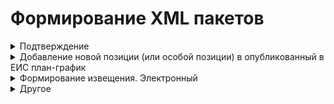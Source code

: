 # Формирование XML пакетов 

<details><summary>Подтверждение</summary><br>

Шаблон: **confirmation.xml**

    <id> - 36 символов
    <loadId> - 8 цифр
    <refId> - текст <id> исходящего файла

</details>
<details><summary>Добавление новой позиции (или особой позиции) в опубликованный в ЕИС план-график</summary><br>

Шаблон: **tenderPlan2020.xml**

    <id> - 8 цифр
    <externalId> - текст <externalId> исходящего файла   
    <planNumber> - текст <planNumber> исходящего файла
    <versionNumber> - текст <versionNumber> исходящего файла
    <confirmDate> - текст <createDateTime> исходящего файла
    
    <positions> # если обычная позиция плана-графика
        <commonInfo><positionNumber> - 24 цифр
        <commonInfo><extNumber> - текст <extNumber> исходящего файла
        <commonInfo><IKZ> - текст <IKZ> исходящего файла, !!! если НЕТ: 36 цифр !!!
        <commonInfo><publishYear> - текст <publishYear> исходящего файла
        <commonInfo><IKU> - текст <IKU> исходящего файла,  !!! если НЕТ: 20 цифр !!!
        <commonInfo><purchaseNumber> - текст <purchaseNumber> исходящего файла
    </position>

    <specialPurchasePositions> # если особая позиция плана-графика
        <positionNumber> - 24 цифр
        <extNumber> - текст <extNumber> исходящего файла
        <IKZ> - текст <IKZ> исходящего файла,  !!! если НЕТ: 36 цифр !!!
        <publishYear> - текст <publishYear> исходящего файла
        <IKU> - текст <IKU> исходящего файла,  !!! если НЕТ: 20 цифр !!!
        <purchaseNumber> - текст <purchaseNumber> исходящего файла
    </specialPurchasePosition>

**Ожидаемый результат:**<br>
Статус плана-графика: "Идет отправка на контроль" -> "Опубликован в ЕИС"<br>
Статус позиции плана-графика: "Ожидает публикации в плане-графике ЕИС" -> "Включена в опубликованный в ЕИС план-график"


</details>

<details><summary>Формирование извещения. Электронный</summary>

### Подача ценовых предложений

Шаблон: **epNotificationEF.xml**

    <id> - 8 цифр
    <externalId> - текст <externalId> исходящего файла
    <ns5:commonInfo>
        <purchaseNumber> - 19 цифр
        <docNumber> - 19 цифр
    </ns5:commonInfo>
    <plannedPublishDate> - текст <plannedPublishDate> исходящего файла
    <publishDTInEIS> - текущая дата в исходном формате
    <purchaseObjectInfo> - текст <purchaseObjectInfo> исходящего файла  
    <docDate> - все теги в шаблоне меняем на текущую дату в исходном формате

    <endDT> - текст <endDT> исходящего файла 
    <summarizingDate> - текст <summarizingDate> исходящего файла 
    <stageInfo>
        <sid> - 7 цифр
        <externalSid> - текст <externalSid> исходящего файла
    </stageInfo>

**Ожидаемый результат:**<br>
Статус извещение: "Подача ценовых предложений"


### Работа комиссии (подведение итогов)

Шаблон: **epProtocolEF2020SubmitOffers.xml**

    <id> - 8 цифр
    <externalId> - текст <externalId> исходящего файла 
    <versionNumber> - текст <versionNumber> исходящего файла 
    <commonInfo>
        <purchaseNumber> - текст <purchaseNumber> пакет epNotificationEF.xml !!!
    </commonInfo>
    <publishDTInETP> - текущая дата в исходном формате
    <procedureDT> - текущая дата в исходном формате
    <signDT> - текущая дата в исходном формате


**Ожидаемый результат:**<br>
Статус извещение: "Работа комиссии (подведение итогов)"

### Заключение контракта

Шаблон: **epProtocolEF2020Final.xml**

    <id> - 8 цифр
    <externalId> - текст <externalId> исходящего файла 
    <versionNumber> - текст <versionNumber> исходящего файла 
    <commonInfo>
        <purchaseNumber> - текст <purchaseNumber> пакет epNotificationEF.xml !!!
    </commonInfo>
    <publishDTInEIS> - текущая дата в исходном формате
    <publishDTInETP> - текущая дата в исходном формате
    <procedureDT> - текущая дата в исходном формате
    <signDT> - текущая дата в исходном формате

    <docDate> - все теги в шаблоне меняем на текущую дату в исходном формате

**Ожидаемый результат:**<br>
Статус извещение: "Заключение контракта"


</details>




<details><summary>Другое</summary>
# Исполнение контракта #

## 1. Стадия "Ожидание публикации (контракт)" ##

Исходящий файл: 3.xml (должен соответствовать схеме fcsIntegration.xsd)  
Входящий файл: 5975222_oosconfirm_xml.xml >!(должен соответствовать схеме fcsIntegration.xsd)

    Действия с тегами во входящем файле:

    Атрибуты "schemeVersion" тегов <data> входящего файла и <ext:data> исходящего файл должны быть одинаковые

    <id> - последние 4 цифры текста тега меняем на 4 случайные цифры
    <createDateTime> - текст тега меняем на текущую дату в исходном формате
    <ns2:loadId> - последние 4 цифры текста тега меняем на 4 случайные цифры
    <ns2:refId> - текст тега меняем на текст тега <ext:id> исходящего файла

    После внесения изменений входящий файл необходимо сохранить и отправить*!

### Ожидаемый результат: ###

Контракт находится в реестре: Исполнение -> Регистрация контрактов -> Контракты на этапе заключения  
Статус позиции: "Заключение контракта" -> "Ожидание публикации (контракт)"

## 2. Стадия "Исполнение контракта. Часть 1" ##

Исходящий файл: 3.xml (должен соответствовать схеме fcsIntegration.xsd)  
Входящий файл: contract_2780804383319000083_41655568_admin_1201 (должен соответствовать схеме fcsExport.xsd)

    Действия с тегами во входящем файле:

    Атрибуты "schemeVersion" тегов <ns2:epNotificationEF2020> входящего файла и <main:data> исходящего файл должны быть одинаковые

    <id> - последние 4 цифры текста тега меняем на 4 случайные цифры
    <externalId> - текст тега меняем на текст тега <externalId> исходящего файла 
    <placementDate> - текст тега меняем на текущую дату в исходном формате
    <publishDate> - текст тега меняем на текст тега <publishDate> исходящего файла 
    <foundation> - тега меняем на тег <foundation> исходящего файла 
    <customer> - тега меняем на тег <customer> исходящего файла 
    <placer> - тега меняем на тег <placer> исходящего файла 
    <finances> - тега меняем на тег <finances> исходящего файла 
    <cmn:plan2020Number> - название тега меняем на <ns3:plan2020Number>
    <cmn:position2020Number> - название тега меняем на <ns3:position2020Number>
    <protocolDate> - текст тега меняем на текст тега <protocolDate> исходящего файла 
    <documentCode> - последние 4 цифры текста тега меняем на 4 случайные цифры
    <signDate> - текст тега меняем на текст тега <signDate> исходящего файла 
    <regNum> - последние 4 цифры текста тега меняем на 4 случайные цифры
    <number> - текст тега меняем на текст тега <number> исходящего файла 
    <contractSubject> - текст тега меняем на текст тега <contractSubject> исходящего файла 
    <priceInfo> - тега меняем на тег <finances> исходящего файла 
    <executionPeriod> - тега меняем на тег <executionPeriod> исходящего файла 
    <products> - тега меняем на тег <products> исходящего файла 
    <docRegNumber> - текст тега меняем на текст тега <regNum> входящего файла 
    <docRegNumber> - текст тега меняем на текст тега <regNum> входящего файла 
    <docRegNumber> - текст тега меняем на текст тега <regNum> входящего файла 

    После внесения изменений входящий файл необходимо сохранить и отправить*!

### Ожидаемый результат: ###

Контракт находится в реестре: Исполнение -> Реестр контрактов -> Контракты на этапе исполнения (последняя страница)  
Статус позиции: "Ожидание публикации (контракт)" -> "Исполнение контракта"

## 3. Стадия "Исполнение контракта. Часть 2" ##

Исходящий файл: 4.xml (должен соответствовать схеме fcsIntegration.xsd)  
Входящий файл: contractProcedure_2781148800721000013_181831266.xml (должен соответствовать схеме fcsExport.xsd)

    Действия с тегами во входящем файле:

    Атрибуты "schemeVersion" тегов <ns2:contractProcedure> входящего файла и <ext:data> исходящего файл должны быть одинаковые

    <ns2:id> - последние 4 цифры текста тега меняем на 4 случайные цифры
    <ns2:regNum> - текст тега меняем на текст тега <regNum> исходящего файла   
    <ns2:publishDate> - текст тега меняем на текущую дату в исходном формате
    <endDate> - текст тега меняем на текст тега <endDate> исходящего файла

    <fulfilledCost> - текст тега меняем на текст тега <fulfilledCost> исходящего файла   
    <docRegNumber> (все теги) - текст тега меняем на текст тега <regNum> исходящего файла   

    <executions>
        <execution>
            <docAcceptance> - меняеем текс теги у всех документов
                <sid> - добавить новый тег с текстом (любое число)
                <code> - текст тега меняем на текст тега <code> исходящего файла   
                <name> - текст тега меняем на текст тега <name> исходящего файла   
                <documentDate> - текст тега меняем на текст тега <documentDate> исходящего файла           
                <documentNum> - текст тега меняем на текст тега <documentNum> исходящего файла   
                <deliveryAcceptDate> - текст тега меняем на текст тега <deliveryAcceptDate> исходящего файла

    После внесения изменений входящий файл необходимо сохранить и отправить*!

### Ожидаемый результат: ###

Контракт находится в реестре: Исполнение -> Реестр контрактов -> Контракты на этапе исполнения (последняя страница)  
Статус позиции: "Ожидание публикации (контракт)" -> "Исполнение контракта"

***

#       * Отправка файла (пакета xml) #

    1. Авторизоваться на тестовом стенде по логину "Semenova1"
    2. В панели пользователя выбрать: Администрирование -> Контент -> Загрузка файлов во входящие
    3. Нажать кнопку "Выбрать и загрузить файл" и выбрать входящий файл
    4. Нажать кнопку "Принять и очистить"

#       Глоссарий тегов #

    <finalStageExecution> - закроет контракт (True/False)
    <regNum> - реестровый номер контракта (int)

</details>
